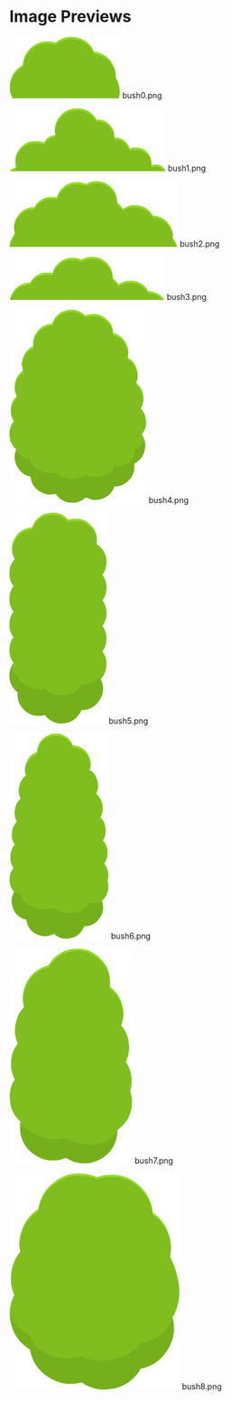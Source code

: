 # Image Previews

![bush0.png](bush0.png) bush0.png

![bush1.png](bush1.png) bush1.png

![bush2.png](bush2.png) bush2.png

![bush3.png](bush3.png) bush3.png

![bush4.png](bush4.png) bush4.png

![bush5.png](bush5.png) bush5.png

![bush6.png](bush6.png) bush6.png

![bush7.png](bush7.png) bush7.png

![bush8.png](bush8.png) bush8.png


